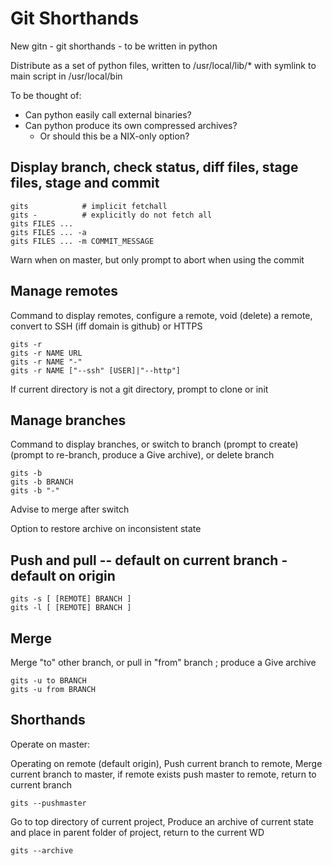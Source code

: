 # Git Shorthands

New gitn - git shorthands - to be written in python

Distribute as a set of python files, written to /usr/local/lib/* with symlink to main script in /usr/local/bin

To be thought of:

* Can python easily call external binaries?
* Can python produce its own compressed archives?
	* Or should this be a NIX-only option?

## Display branch, check status, diff files, stage files, stage and commit

	gits            # implicit fetchall
	gits -          # explicitly do not fetch all
	gits FILES ...
	gits FILES ... -a
	gits FILES ... -m COMMIT_MESSAGE

Warn when on master, but only prompt to abort when using the commit

## Manage remotes

Command to display remotes, configure a remote, void (delete) a remote, convert to SSH (iff domain is github) or HTTPS

	gits -r
	gits -r NAME URL
	gits -r NAME "-"
	gits -r NAME ["--ssh" [USER]|"--http"]

If current directory is not a git directory, prompt to clone or init

## Manage branches

Command to display branches, or switch to branch (prompt to create) (prompt to re-branch, produce a Give archive), or delete branch

	gits -b
	gits -b BRANCH
	gits -b "-"

Advise to merge after switch

Option to restore archive on inconsistent state

## Push and pull -- default on current branch - default on origin

	gits -s [ [REMOTE] BRANCH ]
	gits -l [ [REMOTE] BRANCH ]

## Merge

Merge "to" other branch, or pull in "from" branch ; produce a Give archive

	gits -u to BRANCH
	gits -u from BRANCH

## Shorthands

Operate on master:

Operating on remote (default origin), Push current branch to remote, Merge current branch to master, if remote exists push master to remote, return to current branch

	gits --pushmaster

Go to top directory of current project, Produce an archive of current state and place in parent folder of project, return to the current WD

	gits --archive
